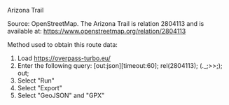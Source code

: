 Arizona Trail

Source: OpenStreetMap. The Arizona Trail is relation 2804113 and is available at: https://www.openstreetmap.org/relation/2804113

Method used to obtain this route data:

1. Load https://overpass-turbo.eu/
2. Enter the following query:
    [out:json][timeout:60];
    rel(2804113);
    (._;>>;);
    out;
3. Select "Run"
4. Select "Export"
5. Select "GeoJSON" and "GPX"